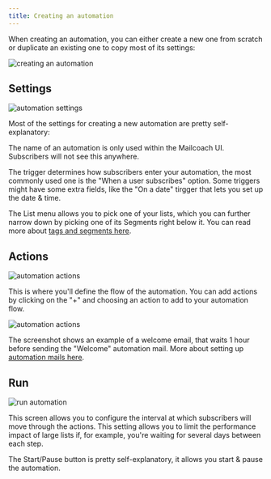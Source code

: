 ```yaml
---
title: Creating an automation
---
```


When creating an automation, you can either create a new one from scratch or duplicate an existing one to copy most of its settings:

![creating an automation](https://spatie.be/images/docs/v6/automations/create.png)

## Settings

![automation settings](https://spatie.be/images/docs/v6/automations/settings.png)

Most of the settings for creating a new automation are pretty self-explanatory:

The name of an automation is only used within the Mailcoach UI. Subscribers will not see this anywhere.

The trigger determines how subscribers enter your automation, the most commonly used one is the "When a user subscribes" option. Some triggers might have some extra fields, like the "On a date" tirgger that lets you set up the date & time.

The List menu allows you to pick one of your lists, which you can further narrow down by picking one of its Segments right below it. You can read more about [tags and segments here](/docs/email-lists/segmentation-tags).

## Actions

![automation actions](https://spatie.be/images/docs/v6/automations/actions.png)

This is where you'll define the flow of the automation. You can add actions by clicking on the "+" and choosing an action to add to your automation flow.

![automation actions](https://spatie.be/images/docs/v6/automations/add-action.png)

The screenshot shows an example of a welcome email, that waits 1 hour before sending the "Welcome" automation mail. More about setting up [automation mails here](https://spatie.be/docs/laravel-mailcoach/v5/using-mailcoach#automation-mails).

## Run

![run automation](https://spatie.be/images/docs/v6/automations/run.png)

This screen allows you to configure the interval at which subscribers will move through the actions. This setting allows you to limit the performance impact of large lists if, for example, you're waiting for several days between each step.

The Start/Pause button is pretty self-explanatory, it allows you start & pause the automation.
